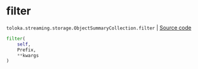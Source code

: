 # filter
`toloka.streaming.storage.ObjectSummaryCollection.filter` | [Source code](https://github.com/Toloka/toloka-kit/blob/v1.2.0.post1/src/streaming/storage.py#L141)

```python
filter(
    self,
    Prefix,
    **kwargs
)
```

